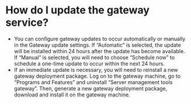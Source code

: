 <properties
	pageTitle="How do I update the gateway service?"
	description="How do I update the Server management tools gateway service?"
	service="microsoft.servermanagement"
	resource="gateways"
	authors="jol"
	displayOrder="4"
	selfHelpType="resource"
	supportTopicIds=""
	resourceTags=""
	productPesIds=""
	cloudEnvironments="public"
/>

# How do I update the gateway service?
* You can configure gateway updates to occur automatically or manually in the Gateway update settings. If “Automatic” is selected, the update will be installed within 24 hours after the update has become available. If “Manual” is selected, you will need to choose “Schedule now” to schedule a one-time update to occur within the next 24 hours. 
* If an immediate update is necessary, you will need to reinstall a new gateway deployment package. Log on to the gateway machine, go to “Programs and Features” and uninstall “Server management tools gateway”. Then, generate a new gateway deployment package, download and install it on the gateway machine.

